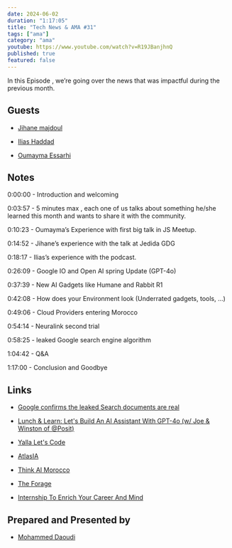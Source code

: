 ```yaml
---
date: 2024-06-02
duration: "1:17:05"
title: "Tech News & AMA #31"
tags: ["ama"]
category: "ama"
youtube: https://www.youtube.com/watch?v=R19JBanjhnQ
published: true
featured: false
---
```


In this Episode , we’re going over the news that was impactful during the previous month.

## Guests

- [Jihane majdoul](https://twitter.com/jihanemajdoul)

- [Ilias Haddad](https://iliashaddad.com/)

- [Oumayma Essarhi](https://www.linkedin.com/in/oumayma-essarhi/)


## Notes

0:00:00 - Introduction and welcoming

0:03:57 - 5 minutes max , each one of us talks about something he/she learned this month and wants to share it with the community.

0:10:23 - Oumayma’s Experience with first big talk in JS Meetup.

0:14:52 - Jihane’s experience with the talk at Jedida GDG

0:18:17 - Ilias’s experience with the podcast.

0:26:09 - Google IO and Open AI spring Update (GPT-4o)

0:37:39 - New AI Gadgets like Humane and Rabbit R1

0:42:08 - How does your Environment look (Underrated gadgets, tools, …) 

0:49:06 - Cloud Providers entering Morocco

0:54:14 - Neuralink second trial

0:58:25 - leaked Google search engine algorithm 

1:04:42 - Q&A

1:17:00 - Conclusion and Goodbye


## Links

- [Google confirms the leaked Search documents are real](https://www.theverge.com/2024/5/29/24167407/google-search-algorithm-documents-leak-confirmation)

- [Lunch & Learn: Let's Build An AI Assistant With GPT-4o (w/ Joe & Winston of @Posit)](https://www.youtube.com/live/OLTgI6DAQ_A)

- [Yalla Let's Code](https://www.yallaletscode.com/)

- [AtlasIA](https://huggingface.co/atlasia)

- [Think AI Morocco](https://thinkai.ma/)

- [The Forage](https://www.theforage.com/signup)

- [Internship To Enrich Your Career And Mind](https://letsgrowmore.in/vip/)

## Prepared and Presented by

 - [Mohammed Daoudi](https://twitter.com/MIduoad)
